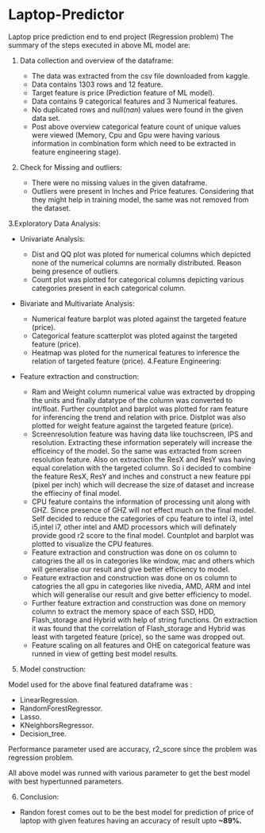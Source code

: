 # Laptop-Predictor
Laptop price prediction end to end project (Regression problem)
The summary of the steps executed in above ML model are:

1. Data collection and overview of the dataframe:
    - The data was extracted from the csv file downloaded from kaggle.
    - Data contains 1303 rows and 12 feature.
    - Target feature is price (Prediction feature of ML model).
    - Data contains 9 categorical features and 3 Numerical features.
    - No duplicated rows and null(*nan*) values were found in the given data set.
    - Post above overview categorical feature count of unique values were viewed (Memory, Cpu and Gpu were having various information in combination form which need to be extracted in feature engineering stage).

2. Check for Missing and outliers:
    - There were no missing values in the given dataframe.
    - Outliers were present in Inches and Price features. Considering that they might help in training model, the same was not removed from the dataset.
    
3.Exploratory Data Analysis:
- Univariate Analysis:
    - Dist and QQ plot was ploted for numerical columns which depicted none of the numerical columns are normally distributed. Reason being presence of outliers.
    - Count plot was plotted for categorical columns depicting various categories present in each categorical column.

- Bivariate and Multivariate Analysis:
    - Numerical feature barplot was ploted against the targeted feature (price).
    - Categorical feature scatterplot was ploted against the targeted feature (price).
    - Heatmap was ploted for the numerical features to inference the relation of targeted feature (price).
4.Feature Engineering:
- Feature extraction and construction:
    - Ram and Weight column numerical value was extracted by dropping the units and finally datatype of the column was converted to int/float. Further countplot and barplot was plotted for ram feature for inferencing the trend and relation with price. Distplot was also plotted for weight feature against the targeted feature (price).
    - Screenresolution feature was having data like touchscreen, IPS and resolution. Extracting these information seperately will increase the efficeincy of the model. So the same was extracted from screen resolution feature. Also on extraction the ResX and ResY was having equal corelation with the targeted column. So i decided to combine the feature ResX, ResY and inches and construct a new feature ppi (pixel per inch) which will decrease the size of dataset and increase the effieciny of final model.
    - CPU feature contains the information of processing unit along with GHZ. Since presence of GHZ will not effect much on the final model. Self decided to reduce the categories of cpu feature to intel i3, intel i5,intel i7, other intel and AMD processors which will definately provide good r2 score to the final model. Countplot and barplot was plotted to visualize the CPU features.
    - Feature extraction and construction was done on os column to catogries the all os in categories like window, mac and others which will generalise our result and give better efficiency to model. 
    - Feature extraction and construction was done on os column to catogries the all gpu in categories like nivedia, AMD, ARM and intel which will generalise our result and give better efficiency to model.
    - Further feature extraction and construction was done on memory column to extract the memory space of each SSD, HDD, Flash_storage and Hybrid with help of string functions. On extraction it was found that the correlation of Flash_storage and Hybrid was least with targeted feature (price), so the same was dropped out.
    - Feature scaling on all features and OHE on categorical feature was runned in view of getting best model results. 
    
5. Model construction:

Model used for the above final featured dataframe was :
- LinearRegression.
- RandomForestRegressor.
- Lasso.
- KNeighborsRegressor.
- Decision_tree.

Performance parameter used are accuracy, r2_score since the problem was regression problem.

All above model was runned with various parameter to get the best model with best hypertunned parameters. 

6. Conclusion:

- Randon forest comes out to be the best model for prediction of price of laptop with given features having an accuracy of result upto **~89%.**     
